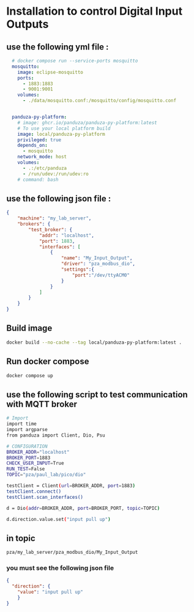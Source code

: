 # Installation to control Digital Input Outputs


## use the following yml file :

```yml
  # docker compose run --service-ports mosquitto
  mosquitto:
    image: eclipse-mosquitto
    ports:
      - 1883:1883
      - 9001:9001
    volumes:
      - ./data/mosquitto.conf:/mosquitto/config/mosquitto.conf


  panduza-py-platform:
    # image: ghcr.io/panduza/panduza-py-platform:latest
    # To use your local platform build
    image: local/panduza-py-platform
    privileged: true
    depends_on:
      - mosquitto
    network_mode: host
    volumes:
      - .:/etc/panduza
      - /run/udev:/run/udev:ro
    # command: bash
```

## use the following json file :

```json
{
    "machine": "my_lab_server",
    "brokers": {
        "test_broker": {
            "addr": "localhost",
            "port": 1883,
            "interfaces": [
                {
                    "name": "My_Input_Output",
                    "driver": "pza_modbus_dio",
                    "settings":{
                        "port":"/dev/ttyACM0"
                    }
                }
            ]
        }
    }
}

```

## Build image

```bash
docker build --no-cache --tag local/panduza-py-platform:latest . 

```
## Run docker compose

```bash
docker compose up
```
## use the following script to test communication with MQTT broker
```bash
# Import
import time 
import argparse
from panduza import Client, Dio, Psu

# CONFIGURATION
BROKER_ADDR="localhost"
BROKER_PORT=1883
CHECK_USER_INPUT=True
RUN_TEST=False
TOPIC="pza/paul_lab/pico/dio"

testClient = Client(url=BROKER_ADDR, port=1883)
testClient.connect()
testClient.scan_interfaces()

d = Dio(addr=BROKER_ADDR, port=BROKER_PORT, topic=TOPIC)

d.direction.value.set("input pull up")
```

## in topic 
```bash
pza/my_lab_server/pza_modbus_dio/My_Input_Output
```

### you must see the following json file

```json
{
  "direction": {
    "value": "input pull up"
    }
}
```
